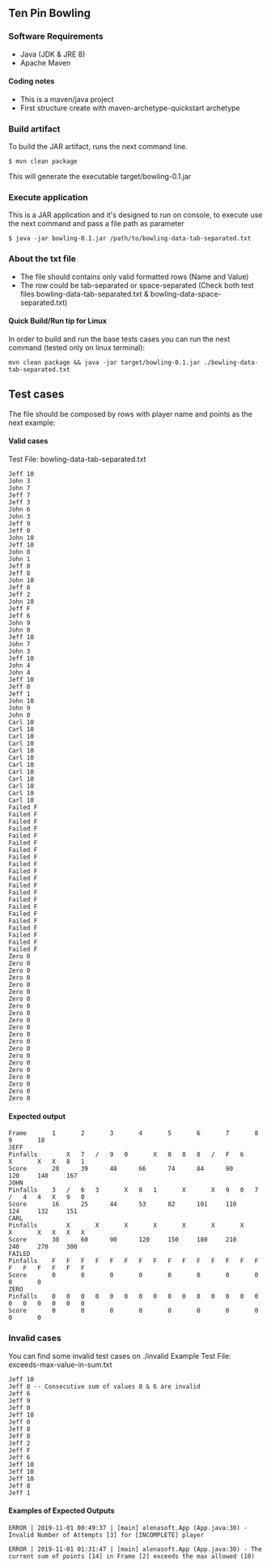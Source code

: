 ## Ten Pin Bowling

### Software Requirements

- Java (JDK & JRE 8)
- Apache Maven

#### Coding notes
- This is a maven/java project
- First structure create with maven-archetype-quickstart archetype

### Build artifact

To build the JAR artifact, runs the next command line.

  `$ mvn clean package`
  
This will generate the executable target/bowling-0.1.jar

### Execute application

This is a JAR application and it's designed to run on console, to execute use the next command
and pass a file path as parameter

  `$ java -jar bowling-0.1.jar /path/to/bowling-data-tab-separated.txt`
  
### About the txt file
- The file should contains only valid formatted rows (Name and Value)
- The row could be tab-separated or space-separated
  (Check both test files bowling-data-tab-separated.txt & bowling-data-space-separated.txt)
  
#### Quick Build/Run tip for Linux
In order to build and run the base tests cases you can run the next command (tested only on linux terminal):

  `mvn clean package && java -jar target/bowling-0.1.jar ./bowling-data-tab-separated.txt`

  
## Test cases

The file should be composed by rows with player name and points as the next example:

#### Valid cases

Test File: bowling-data-tab-separated.txt

```
Jeff 10
John 3
John 7
Jeff 7
Jeff 3
John 6
John 3
Jeff 9
Jeff 0
John 10
Jeff 10
John 8
John 1
Jeff 0
Jeff 8
John 10
Jeff 8
Jeff 2
John 10
Jeff F
Jeff 6
John 9
John 0
Jeff 10
John 7
John 3
Jeff 10
John 4
John 4
Jeff 10
Jeff 8
Jeff 1
John 10
John 9
John 0
Carl 10
Carl 10
Carl 10
Carl 10
Carl 10
Carl 10
Carl 10
Carl 10
Carl 10
Carl 10
Carl 10
Carl 10
Failed F
Failed F
Failed F
Failed F
Failed F
Failed F
Failed F
Failed F
Failed F
Failed F
Failed F
Failed F
Failed F
Failed F
Failed F
Failed F
Failed F
Failed F
Failed F
Failed F
Failed F
Zero 0
Zero 0
Zero 0
Zero 0
Zero 0
Zero 0
Zero 0
Zero 0
Zero 0
Zero 0
Zero 0
Zero 0
Zero 0
Zero 0
Zero 0
Zero 0
Zero 0
Zero 0
Zero 0
Zero 0
Zero 0

```

#### Expected output

```
Frame		1		2		3		4		5		6		7		8		9		10
JEFF
Pinfalls		X	7	/	9	0		X	0	8	8	/	F	6		X		X	X	8	1
Score		20		39		48		66		74		84		90		120		148		167
JOHN
Pinfalls	3	/	6	3		X	8	1		X		X	9	0	7	/	4	4	X	9	0
Score		16		25		44		53		82		101		110		124		132		151
CARL
Pinfalls		X		X		X		X		X		X		X		X		X	X	X	X
Score		30		60		90		120		150		180		210		240		270		300
FAILED
Pinfalls	F	F	F	F	F	F	F	F	F	F	F	F	F	F	F	F	F	F	F	F	F
Score		0		0		0		0		0		0		0		0		0		0
ZERO
Pinfalls	0	0	0	0	0	0	0	0	0	0	0	0	0	0	0	0	0	0	0	0	0
Score		0		0		0		0		0		0		0		0		0		0

```

### Invalid cases

You can find some invalid test cases on ./invalid
Example Test File: exceeds-max-value-in-sum.txt

```
Jeff 10
Jeff 8 -- Consecutive sum of values 8 & 6 are invalid
Jeff 6
Jeff 9
Jeff 0
Jeff 10
Jeff 0
Jeff 8
Jeff 8
Jeff 2
Jeff F
Jeff 6
Jeff 10
Jeff 10
Jeff 10
Jeff 8
Jeff 1

```

#### Examples of Expected Outputs

```
ERROR | 2019-11-01 00:49:37 | [main] alenasoft.App (App.java:30) - Invalid Number of Attempts [3] for [INCOMPLETE] player

ERROR | 2019-11-01 01:31:47 | [main] alenasoft.App (App.java:30) - The current sum of points [14] in Frame [2] exceeds the max allowed (10)
```
